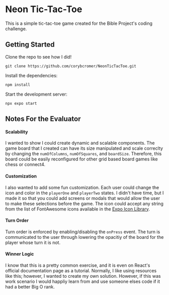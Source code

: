 # Neon Tic-Tac-Toe

This is a simple tic-tac-toe game created for the Bible Project's coding challenge.

## Getting Started

Clone the repo to see how I did!
```
git clone https://github.com/corybcromer/NeonTicTacToe.git
```

Install the dependencies:
```
npm install
```

Start the development server:
```
npx expo start
```

## Notes For the Evaluator

#### Scalability
I wanted to show I could create dynamic and scalable components. The game board that I created can have its size manipulated and scale correclty by changing the `numOfColumns`, `numOfSquares`, and `boardSize`. Therefore, this board could be easily reconfigured for other grid based board games like chess or connect4.

#### Customization
I also wanted to add some fun customization. Each user could change the icon and color in the `playerOne` and `playerTwo` states. I didn't have time, but I made it so that you could add screens or modals that would allow the user to make these selections before the game. The icon could accept any string from the list of FontAwesome icons available in the [Expo Icon Library](https://icons.expo.fyi/Index).

#### Turn Order
Turn order is enforced by enabling/disabling the `onPress` event. The turn is communicated to the user through lowering the opacitiy of the board for the player whose turn it is not. 

#### Winner Logic
I know that this is a pretty common exercise, and it is even on React's official documentation page as a tutorial. Normally, I like using resources like this; however, I wanted to create my own solution. However, if this was work scenario I would happliy learn from and use someone elses code if it had a better Big O rank. 
